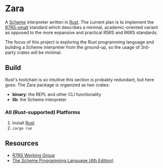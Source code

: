 # Zara

A [Scheme](https://www.scheme.org) interpreter written in [Rust](https://www.rust-lang.org). The current plan is to implement the [R7RS-small](https://small.r7rs.org) standard which describes a minimal, academic-oriented variant as opposed to the more expansive and practical R5RS and R6RS standards.

The focus of this project is exploring the Rust programming language and building a Scheme interpreter from the ground-up, so the usage of 3rd-party crates will be minimal.

## Build

Rust's toolchain is so intuitive this section is probably redundant, but here goes. The Zara package is organized as two crates:

- **binary**: the REPL and other CLI functionality
- **lib**: the Scheme interpreter

### All (Rust-supported) Platforms

1. Install [Rust](https://www.rust-lang.org/tools/install)
2. `cargo run`

## Resources

- [R7RS Working Group](https://small.r7rs.org)
- [The Scheme Programming Language (4th Edition)](https://scheme.com/tspl4/)
